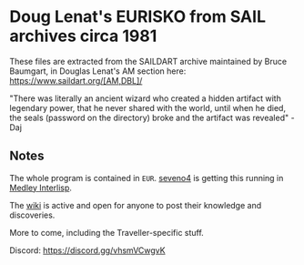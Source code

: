 # Doug Lenat's EURISKO from SAIL archives circa 1981

These files are extracted from the SAILDART archive maintained by Bruce Baumgart, in Douglas Lenat's AM section here: https://www.saildart.org/[AM,DBL]/ 

"There was literally an ancient wizard who created a hidden artifact with legendary power, that he never shared with the world, until when he died, the seals (password on the directory) broke and the artifact was revealed" - Daj

## Notes

The whole program is contained in `EUR`. [seveno4](https://github.com/seveno4/EURISKO) is getting this running in [Medley Interlisp](https://interlisp.org/).

The [wiki](https://github.com/white-flame/eurisko/wiki) is active and open for anyone to post their knowledge and discoveries.

More to come, including the Traveller-specific stuff.

Discord: https://discord.gg/vhsmVCwgvK

